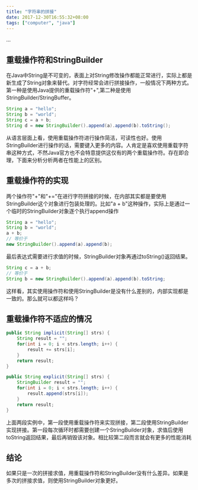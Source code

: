 ```yaml
---
title: "字符串的拼接"
date: 2017-12-30T16:55:32+08:00
tags: ["computer", "java"]
---
```

...
<!--more-->

## 重载操作符和StringBuilder
在Java中String是不可变的，表面上对String修改操作都能正常进行，实际上都是新生成了String对象来替代。对字符经常会进行拼接操作，一般情况下两种方式。第一种是使用Java提供的重载操作符"+",第二种是使用StringBuilder/StringBuffer。

``` java
String a = "hello";
String b = "world";
String c = a + b;
String d = new StringBuilder().append(a).append(b).toString();
```

从语言层面上看，使用重载操作符进行操作简洁，可读性也好。使用StringBuilder进行操作的话，需要键入更多的内容。人肯定是喜欢使用重载字符串这种方式，不然Java官方也不会特意提供这仅有的两个重载操作符。存在即合理，下面来分析分析两者在性能上的区别。

## 重载操作符的实现
两个操作符"+"和"+="在进行字符拼接的时候，在内部其实都是要使用StringBuilder这个对象进行包装处理的。比如"a + b"这种操作，实际上是通过一个临时的StringBuilder对象逐个执行append操作

``` java
String a = "hello";
String b = "world";
a + b;
// 等价于
new StringBuilder().append(a).append(b);
```

最后表达式需要进行求值的时候，StringBuilder对象再通过toString()返回结果。

``` java
String c = a + b;
// 等价于
String b = new StringBuilder().append(a).append(b).toString;
```

这样看，其实使用操作符和使用StringBuilder是没有什么差别的，内部实现都是一致的。那么就可以都这样吗？

## 重载操作符不适应的情况
``` java
public String implicit(String[] strs) {
    String result = "";
    for(int i = 0; i < strs.length; i++) {
        result += strs[i];
    }
    return result;
}
```

``` java
public String explicit(String[] strs) {
    StringBuilder result = "";
    for(int i = 0; i < strs.length; i++) {
        result.append(strs[i]);
    }
    return result;
}
```

上面两段实例中，第一段使用重载操作符来实现拼接，第二段使用StringBuilder实现拼接。第一段每次循环时都需要创建一个StringBuilder对象，求值后使用toString返回结果，最后再销毁该对象。相比较第二段而言就会有更多的性能消耗

## 结论
如果只是一次的拼接求值，用重载操作符和StringBuilder没有什么差异。如果是多次的拼接求值，则使用StringBuilder对象更好。

